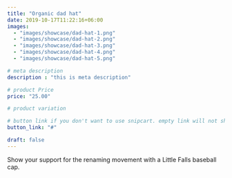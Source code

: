 ```yaml
---
title: "Organic dad hat"
date: 2019-10-17T11:22:16+06:00
images: 
  - "images/showcase/dad-hat-1.png"
  - "images/showcase/dad-hat-2.png"
  - "images/showcase/dad-hat-3.png"
  - "images/showcase/dad-hat-4.png"
  - "images/showcase/dad-hat-5.png"  

# meta description
description : "this is meta description"

# product Price
price: "25.00"

# product variation

# button link if you don't want to use snipcart. empty link will not show button
button_link: "#"

draft: false
---
```


Show your support for the renaming movement with a Little Falls baseball cap.
